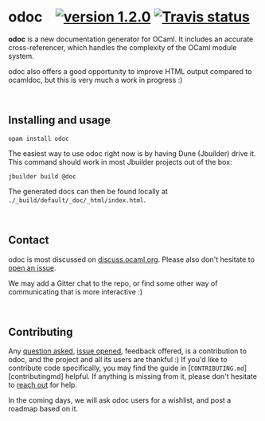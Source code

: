 # odoc &nbsp;&nbsp; [![version 1.2.0][version]][releases] [![Travis status][travis-img]][travis]

[version]: https://img.shields.io/badge/version-1.2.0-blue.svg
[releases]: https://github.com/ocaml/odoc/releases
[travis]: https://travis-ci.org/ocaml/odoc/branches
[travis-img]: https://img.shields.io/travis/ocaml/odoc/master.svg?label=travis

**odoc** is a new documentation generator for OCaml. It includes an accurate
cross-referencer, which handles the complexity of the OCaml module system.

odoc also offers a good opportunity to improve HTML output compared to ocamldoc,
but this is very much a work in progress :)

<br/>

## Installing and usage

```
opam install odoc
```

The easiest way to use odoc right now is by having Dune (Jbuilder) drive it.
This command should work in most Jbuilder projects out of the box:

```
jbuilder build @doc
```

The generated docs can then be found locally at
`./_build/default/_doc/_html/index.html`.

<br/>

## Contact

odoc is most discussed on [discuss.ocaml.org][discourse]. Please also don't
hesitate to [open an issue][issues].

We may add a Gitter chat to the repo, or find some other way of communicating
that is more interactive :)

<br/>

## Contributing

Any [question asked](#contact), [issue opened][issues], feedback offered, is a
contribution to odoc, and the project and all its users are thankful :) If
you'd like to contribute code specifically, you may find the guide in
[`CONTRIBUTING.md`][contributingmd] helpful. If anything is missing from it,
please don't hesitate to [reach out](#contact) for help.

In the coming days, we will ask odoc users for a wishlist, and post a roadmap
based on it.

[discourse]: https://discuss.ocaml.org/
[issues]: https://github.com/ocaml/odoc/issues/new
[contributing.md]: https://github.com/ocaml/odoc/blob/master/CONTRIBUTING.md
